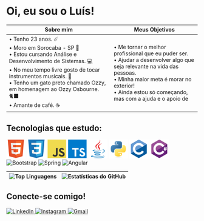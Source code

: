 # Oi, eu sou o Luís!


| **Sobre mim** | **Meus Objetivos** |
|---|---|
| • Tenho 23 anos. ☄️<br>• Moro em Sorocaba - SP 🌃<br>• Estou cursando Análise e Desenvolvimento de Sistemas. 💻<br>• No meu tempo livre gosto de tocar instrumentos musicais. 🎸<br>• Tenho um gato preto chamado Ozzy, em homenagem ao Ozzy Osbourne. 🐈‍⬛<br>• Amante de café. ☕ | • Me tornar o melhor profissional que eu puder ser.<br>• Ajudar a desenvolver algo que seja relevante na vida das pessoas.<br>• Minha maior meta é morar no exterior!<br>• Ainda estou só começando, mas com a ajuda e o apoio de


## Tecnologias que estudo:
<p>
  <img src="https://raw.githubusercontent.com/devicons/devicon/master/icons/html5/html5-original.svg" alt="HTML5" width="50" height="50" />
  <img src="https://raw.githubusercontent.com/devicons/devicon/master/icons/css3/css3-original.svg" alt="CSS3" width="50" height="50" />
  <img src="https://raw.githubusercontent.com/devicons/devicon/master/icons/javascript/javascript-original.svg" alt="JavaScript" width="50" height="50" />
  <img src="https://raw.githubusercontent.com/devicons/devicon/master/icons/typescript/typescript-original.svg" alt="TypeScript" width="50" height="50" />
  <img src="https://raw.githubusercontent.com/devicons/devicon/master/icons/java/java-original.svg" alt="Java" width="50" height="50" />
  <img src="https://raw.githubusercontent.com/devicons/devicon/master/icons/python/python-original.svg" alt="Python" width="50" height="50" />
  <img src="https://raw.githubusercontent.com/devicons/devicon/master/icons/c/c-original.svg" alt="C" width="50" height="50" />
  <img src="https://raw.githubusercontent.com/devicons/devicon/master/icons/csharp/csharp-original.svg" alt="C#" width="50" height="50" /><br>
  <img src="https://cdn.jsdelivr.net/gh/devicons/devicon/icons/bootstrap/bootstrap-original.svg" alt="Bootstrap" width="50" height="50" />
  <img src="https://cdn.jsdelivr.net/gh/devicons/devicon/icons/spring/spring-original.svg" alt="Spring" width="50" height="50" />
  <img src="https://cdn.jsdelivr.net/gh/devicons/devicon/icons/angular/angular-original.svg" alt="Angular" width="50" height="50" />
</p>

| ![Top Linguagens](https://github-readme-stats.vercel.app/api/top-langs/?username=LGALopes&layout=compact&theme=tokyonight) | ![Estatísticas do GitHub](https://github-readme-stats.vercel.app/api?username=LGALopes&show_icons=true&count_private=true&theme=tokyonight) |
|---|---|
## Conecte-se comigo!

<p>
  <a href="https://www.linkedin.com/in/lgalopes" target="_blank">
    <img src="https://upload.wikimedia.org/wikipedia/commons/8/81/LinkedIn_icon.svg" alt="LinkedIn" width="50" height="50" />
  </a>
  <a href="https://www.instagram.com/eo_luisito" target="_blank">
    <img src="https://upload.wikimedia.org/wikipedia/commons/a/a5/Instagram_icon.png" alt="Instagram" width="50" height="50" />
  </a>
   <a href="mailto:luisgustavo.rosario27@gmail.com">
    <img src="https://cdn-icons-png.flaticon.com/512/732/732200.png" alt="Gmail" width="50" height="50" />
  </a>
</p>


